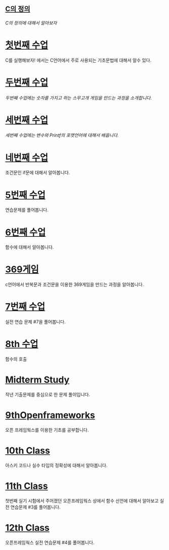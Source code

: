## [C의 정의 ](/c.md)

###### C의 정의에 대해서 알아보자

# [첫번째 수업 ](/how-it-works.md)

C를 실행해보자! 에서는 C언어에서 주로 사용되는 기초문법에 대해서 알수 있다.

# [두번째 수업](/second-class.md)

###### 두번째 수업에는 숫자를 가지고 하는 스무고개 게임을 만드는 과정을 소개합니다.

# [세번째 수업](/third-class.md)

###### 세번째 수업에는 변수와 Printf의 포맷언어에 대해서 배웁니다.

# [네번째 수업](/b124-bc88-c9f8-c218-c5c5.md)

조건문인 if문에 대해서 알아봅니다.

# [5번째 수업](/fifth-class.md)

연습문제를 풀어봅니다.

# [6번째 수업](/6th-class.md)

함수에 대해서 알아봅니다.

# [369게임](/homework-369-game.md)

c언어에서 반복문과 조건문을 이용한 369게임을 만드는 과정을 알아봅니다.

# [7번째 수업](/7th-class.md)

실전 연습 문제 \#7을 풀어봅니다.

# [8th 수업](/8th.md)

함수의 호출

# [Midterm Study](#midterm-study)

작년 기출문제를 중심으로 한 문제 풀이입니다.

# [9thOpenframeworks](#9thopenframeworks)

오픈 프레임웍스를 이용한 기초를 공부합니다.

# [10th Class](/10th-class.md)

아스키 코드나 실수 타입의 정확성에 대해서 알아봅니다.

# [11th Class](/11th-clasee.md)

첫번째 실기 시험에서 주어졌던 오픈프레임웍스 상에서 함수 선언에 대해서 알아보고 실전 연습문제 \#3를 풀어봅니다.

# [12th Class ](/12th-class.md)

오픈프레임웍스 실전 연습문제 \#4를 풀어봅니다.

# 



